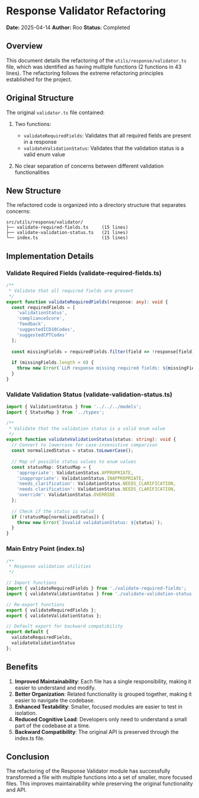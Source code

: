# Response Validator Refactoring

**Date:** 2025-04-14
**Author:** Roo
**Status:** Completed

## Overview

This document details the refactoring of the `utils/response/validator.ts` file, which was identified as having multiple functions (2 functions in 43 lines). The refactoring follows the extreme refactoring principles established for the project.

## Original Structure

The original `validator.ts` file contained:

1. Two functions:
   - `validateRequiredFields`: Validates that all required fields are present in a response
   - `validateValidationStatus`: Validates that the validation status is a valid enum value

2. No clear separation of concerns between different validation functionalities

## New Structure

The refactored code is organized into a directory structure that separates concerns:

```
src/utils/response/validator/
├── validate-required-fields.ts     (15 lines)
├── validate-validation-status.ts   (21 lines)
└── index.ts                        (15 lines)
```

## Implementation Details

### Validate Required Fields (validate-required-fields.ts)

```typescript
/**
 * Validate that all required fields are present
 */
export function validateRequiredFields(response: any): void {
  const requiredFields = [
    'validationStatus',
    'complianceScore',
    'feedback',
    'suggestedICD10Codes',
    'suggestedCPTCodes'
  ];
  
  const missingFields = requiredFields.filter(field => !response[field]);
  
  if (missingFields.length > 0) {
    throw new Error(`LLM response missing required fields: ${missingFields.join(', ')}`);
  }
}
```

### Validate Validation Status (validate-validation-status.ts)

```typescript
import { ValidationStatus } from '../../../models';
import { StatusMap } from '../types';

/**
 * Validate that the validation status is a valid enum value
 */
export function validateValidationStatus(status: string): void {
  // Convert to lowercase for case-insensitive comparison
  const normalizedStatus = status.toLowerCase();
  
  // Map of possible status values to enum values
  const statusMap: StatusMap = {
    'appropriate': ValidationStatus.APPROPRIATE,
    'inappropriate': ValidationStatus.INAPPROPRIATE,
    'needs_clarification': ValidationStatus.NEEDS_CLARIFICATION,
    'needs clarification': ValidationStatus.NEEDS_CLARIFICATION,
    'override': ValidationStatus.OVERRIDE
  };
  
  // Check if the status is valid
  if (!statusMap[normalizedStatus]) {
    throw new Error(`Invalid validationStatus: ${status}`);
  }
}
```

### Main Entry Point (index.ts)

```typescript
/**
 * Response validation utilities
 */

// Import functions
import { validateRequiredFields } from './validate-required-fields';
import { validateValidationStatus } from './validate-validation-status';

// Re-export functions
export { validateRequiredFields };
export { validateValidationStatus };

// Default export for backward compatibility
export default {
  validateRequiredFields,
  validateValidationStatus
};
```

## Benefits

1. **Improved Maintainability**: Each file has a single responsibility, making it easier to understand and modify.
2. **Better Organization**: Related functionality is grouped together, making it easier to navigate the codebase.
3. **Enhanced Testability**: Smaller, focused modules are easier to test in isolation.
4. **Reduced Cognitive Load**: Developers only need to understand a small part of the codebase at a time.
5. **Backward Compatibility**: The original API is preserved through the index.ts file.

## Conclusion

The refactoring of the Response Validator module has successfully transformed a file with multiple functions into a set of smaller, more focused files. This improves maintainability while preserving the original functionality and API.